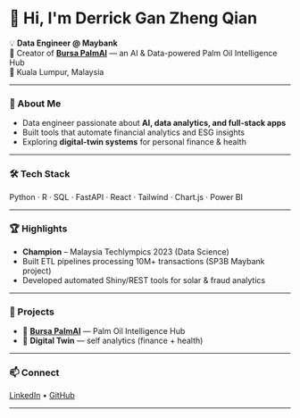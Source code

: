 # 👋 Hi, I'm Derrick Gan Zheng Qian

💡 **Data Engineer @ Maybank**  
🌴 Creator of **[Bursa PalmAI](https://bursa-palmai.onrender.com)** — an AI & Data-powered Palm Oil Intelligence Hub  
📍 Kuala Lumpur, Malaysia  

---

### 🧠 About Me
- Data engineer passionate about **AI, data analytics, and full-stack apps**  
- Built tools that automate financial analytics and ESG insights  
- Exploring **digital-twin systems** for personal finance & health  

---

### 🛠 Tech Stack
Python · R · SQL · FastAPI · React · Tailwind · Chart.js · Power BI  

---

### 🏆 Highlights
- **Champion** – Malaysia Techlympics 2023 (Data Science)  
- Built ETL pipelines processing 10M+ transactions (SP3B Maybank project)  
- Developed automated Shiny/REST tools for solar & fraud analytics  

---

### 🔗 Projects
- 🌴 [**Bursa PalmAI**](https://bursa-palmai.onrender.com) — Palm Oil Intelligence Hub  
- 🧬 **Digital Twin** — self analytics (finance + health)  

---

### 📫 Connect
[LinkedIn](https://linkedin.com/in/ganzhengqian) • [GitHub](https://github.com/derrickgzq)  

---
